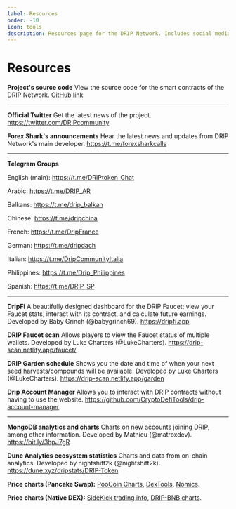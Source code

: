 ```yaml
---
label: Resources
order: -10
icon: tools
description: Resources page for the DRIP Network. Includes social media links, Telegram groups, helper tools, analytics and chart websites.
---
```


# Resources

**Project's source code**
View the source code for the smart contracts of the DRIP Network.
[GitHub link](https://github.com/CryptoKira/Drip.community.contracts)

---
**Official Twitter**
Get the latest news of the project.
https://twitter.com/DRIPcommunity

**Forex Shark's announcements**
Hear the latest news and updates from DRIP Network's main developer.
https://t.me/forexsharkcalls

---
**Telegram Groups**

English (main): https://t.me/DRIPtoken_Chat

Arabic: https://t.me/DRIP_AR

Balkans: https://t.me/drip_balkan

Chinese: https://t.me/dripchina

French: https://t.me/DripFrance

German: https://t.me/dripdach

Italian: https://t.me/DripCommunityItalia

Philippines:  https://t.me/Drip_Philippines

Spanish: https://t.me/DRIP_SP

---

**DripFi**
A beautifully designed dashboard for the DRIP Faucet: view your Faucet stats, interact with its contract, and calculate future earnings. Developed by Baby Grinch (@babygrinch69).
https://dripfi.app

**DRIP Faucet scan**
Allows players to view the Faucet status of multiple wallets. Developed by Luke Charters (@LukeCharters).
https://drip-scan.netlify.app/faucet/

**DRIP Garden schedule**
Shows you the date and time of when your next seed harvests/compounds will be available. Developed by Luke Charters (@LukeCharters).
https://drip-scan.netlify.app/garden

**Drip Account Manager**
Allows you to interact with DRIP contracts without having to use the website.
https://github.com/CryptoDefiTools/drip-account-manager

---
**MongoDB analytics and charts**
Charts on new accounts joining DRIP, among other information. Developed by Mathieu (@matroxdev).
https://bit.ly/3hpJ7gR

**Dune Analytics ecosystem statistics**
Charts and data from on-chain analytics. Developed by nightshift2k (@nightshift2k).
https://dune.xyz/dripstats/DRIP-Token

**Price charts (Pancake Swap):**
[ PooCoin Charts](https://poocoin.app/tokens/0x20f663cea80face82acdfa3aae6862d246ce0333), [DexTools](https://www.dextools.io/app/bsc/pair-explorer/0xa0feb3c81a36e885b6608df7f0ff69db97491b58), [Nomics](https://nomics.com/assets/drip3-drip-token).

**Price charts (Native DEX):**
[ SideKick trading info](https://sidekick.finance/DripWatcher), [DRIP-BNB charts](https://drip-trading-view.herokuapp.com).
